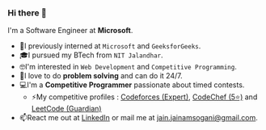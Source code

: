 ### Hi there 👋
I'm a Software Engineer at __Microsoft__.

- 💼I previously interned at ```Microsoft``` and ```GeeksforGeeks```.
- 🎓I pursued my BTech from ```NIT Jalandhar```.
- 🤓I'm interested in ```Web Development``` and ```Competitive Programming```.
- 💭I love to do __problem solving__ and can do it 24/7.
- 💻I'm a __Competitive Programmer__ passionate about timed contests.
  - ⚡My competitive profiles : [Codeforces (Expert)](https://codeforces.com/profile/jainam_sogani), [CodeChef (5⭐)](https://www.codechef.com/users/jainam_sogani) and [LeetCode (Guardian)](https://leetcode.com/jainam_sogani/)
- 📫React me out at [LinkedIn](https://www.linkedin.com/in/jainamsogani/) or mail me at [jain.jainamsogani@gmail.com](mailto:jain.jainamsogani@gmail.com).

<!--
Here are some ideas to get you started:

- 🔭 I’m currently working on ...
- 👯 I’m looking to collaborate on ...
- 🤔 I’m looking for help with ...
- 💬 Ask me about ...
-  How to reach me: ...
- 😄 Pronouns: ...
- ⚡ Fun fact: ...
-->
